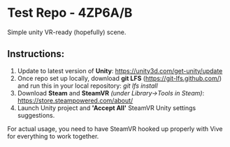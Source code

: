 # Test Repo - 4ZP6A/B
Simple unity VR-ready (hopefully) scene. 

## Instructions:

1. Update to latest version of **Unity**:  https://unity3d.com/get-unity/update
2. Once repo set up locally, download **git LFS** (https://git-lfs.github.com/) and run this in your local repository:  *git lfs install*
3. Download **Steam** and **SteamVR** *(under Library->Tools in Steam)*:  https://store.steampowered.com/about/
4. Launch Unity project and **'Accept All'** SteamVR Unity settings suggestions. 

For actual usage, you need to have SteamVR hooked up properly with Vive for everything to work together.
